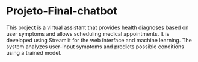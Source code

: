 # Projeto-Final-chatbot
This project is a virtual assistant that provides health diagnoses based on user symptoms and allows scheduling medical appointments. It is developed using Streamlit for the web interface and machine learning. The system analyzes user-input symptoms and predicts possible conditions using a trained model.
